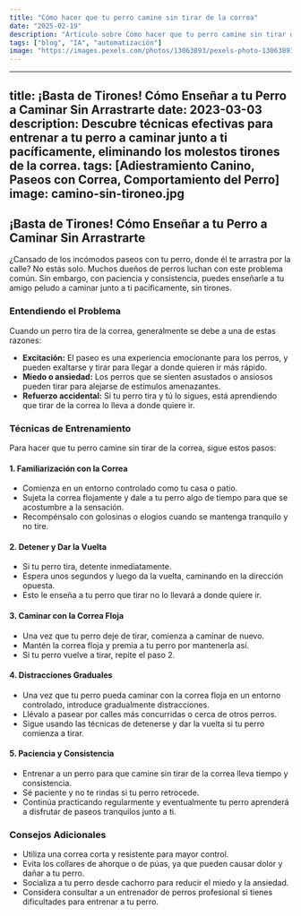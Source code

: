```yaml
---
title: "Cómo hacer que tu perro camine sin tirar de la correa"
date: "2025-02-19"
description: "Artículo sobre Cómo hacer que tu perro camine sin tirar de la correa"
tags: ["blog", "IA", "automatización"]
image: "https://images.pexels.com/photos/13063893/pexels-photo-13063893.jpeg?auto=compress&cs=tinysrgb&h=350"
---
```


---
title: ¡Basta de Tirones! Cómo Enseñar a tu Perro a Caminar Sin Arrastrarte
date: 2023-03-03
description: Descubre técnicas efectivas para entrenar a tu perro a caminar junto a ti pacíficamente, eliminando los molestos tirones de la correa.
tags: [Adiestramiento Canino, Paseos con Correa, Comportamiento del Perro]
image: camino-sin-tironeo.jpg
---

## ¡Basta de Tirones! Cómo Enseñar a tu Perro a Caminar Sin Arrastrarte

¿Cansado de los incómodos paseos con tu perro, donde él te arrastra por la calle? No estás solo. Muchos dueños de perros luchan con este problema común. Sin embargo, con paciencia y consistencia, puedes enseñarle a tu amigo peludo a caminar junto a ti pacíficamente, sin tirones.

### Entendiendo el Problema

Cuando un perro tira de la correa, generalmente se debe a una de estas razones:

- **Excitación:** El paseo es una experiencia emocionante para los perros, y pueden exaltarse y tirar para llegar a donde quieren ir más rápido.
- **Miedo o ansiedad:** Los perros que se sienten asustados o ansiosos pueden tirar para alejarse de estímulos amenazantes.
- **Refuerzo accidental:** Si tu perro tira y tú lo sigues, está aprendiendo que tirar de la correa lo lleva a donde quiere ir.

### Técnicas de Entrenamiento

Para hacer que tu perro camine sin tirar de la correa, sigue estos pasos:

#### 1. Familiarización con la Correa

- Comienza en un entorno controlado como tu casa o patio.
- Sujeta la correa flojamente y dale a tu perro algo de tiempo para que se acostumbre a la sensación.
- Recompénsalo con golosinas o elogios cuando se mantenga tranquilo y no tire.

#### 2. Detener y Dar la Vuelta

- Si tu perro tira, detente inmediatamente.
- Espera unos segundos y luego da la vuelta, caminando en la dirección opuesta.
- Esto le enseña a tu perro que tirar no lo llevará a donde quiere ir.

#### 3. Caminar con la Correa Floja

- Una vez que tu perro deje de tirar, comienza a caminar de nuevo.
- Mantén la correa floja y premia a tu perro por mantenerla así.
- Si tu perro vuelve a tirar, repite el paso 2.

#### 4. Distracciones Graduales

- Una vez que tu perro pueda caminar con la correa floja en un entorno controlado, introduce gradualmente distracciones.
- Llévalo a pasear por calles más concurridas o cerca de otros perros.
- Sigue usando las técnicas de detenerse y dar la vuelta si tu perro comienza a tirar.

#### 5. Paciencia y Consistencia

- Entrenar a un perro para que camine sin tirar de la correa lleva tiempo y consistencia.
- Sé paciente y no te rindas si tu perro retrocede.
- Continúa practicando regularmente y eventualmente tu perro aprenderá a disfrutar de paseos tranquilos junto a ti.

### Consejos Adicionales

* Utiliza una correa corta y resistente para mayor control.
* Evita los collares de ahorque o de púas, ya que pueden causar dolor y dañar a tu perro.
* Socializa a tu perro desde cachorro para reducir el miedo y la ansiedad.
* Considera consultar a un entrenador de perros profesional si tienes dificultades para entrenar a tu perro.